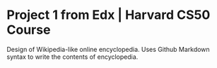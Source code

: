 # Project 1 from Edx | Harvard CS50 Course

Design of Wikipedia-like online encyclopedia. Uses Github Markdown syntax to write the contents of encyclopedia.



